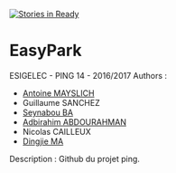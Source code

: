 [![Stories in Ready](https://badge.waffle.io/Synodra/EasyPark.png?label=ready&title=Ready)](https://waffle.io/Synodra/EasyPark)
# EasyPark
ESIGELEC - PING 14 - 2016/2017
Authors :

- [Antoine MAYSLICH](https://github.com/Synodra)
- Guillaume SANCHEZ
- [Seynabou BA](https://github.com/SeynabouBa)
- [Adbirahim ABDOURAHMAN](https://github.com/abdi94)
- Nicolas CAILLEUX
- [Dingjie MA](https://github.com/mdj2812)


Description :
Github du projet ping.
